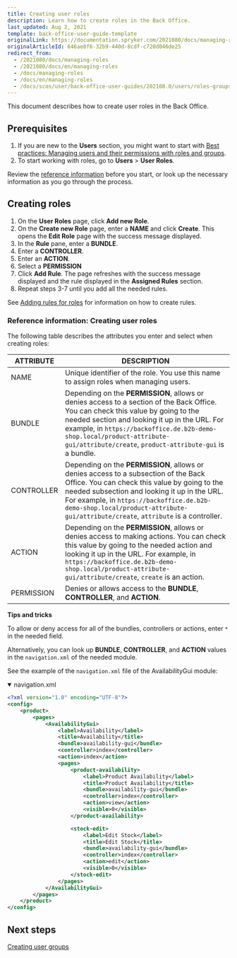 ```yaml
---
title: Creating user roles
description: Learn how to create roles in the Back Office.
last_updated: Aug 2, 2021
template: back-office-user-guide-template
originalLink: https://documentation.spryker.com/2021080/docs/managing-roles
originalArticleId: 646ae8f6-32b9-440d-8cdf-c720d046de25
redirect_from:
  - /2021080/docs/managing-roles
  - /2021080/docs/en/managing-roles
  - /docs/managing-roles
  - /docs/en/managing-roles
  - /docs/scos/user/back-office-user-guides/202108.0/users/roles-groups-and-users/managing-roles.html
---
```


This document describes how to create user roles in the Back Office.

## Prerequisites

1. If you are new to the **Users** section, you might want to start with [Best practices: Managing users and their permissions with roles and groups](/docs/scos/user/back-office-user-guides/{{page.version}}/users/best-practices-managing-users-and-their-permissions-with-roles-and-groups.html).
2. To start working with roles, go to **Users** > **User Roles**.

Review the [reference information](#reference-information-creating-user-roles) before you start, or look up the necessary information as you go through the process.

## Creating roles

1. On the **User Roles** page, click **Add new Role**.
2. On the **Create new Role** page, enter a **NAME** and click **Create**.
    This opens the **Edit Role** page with the success message displayed.
3. In the **Rule** pane, enter a **BUNDLE**.
4. Enter a **CONTROLLER**.
5. Enter an **ACTION**.
6. Select a **PERMISSION**
7. Click **Add Rule**.
      The page refreshes with the success message displayed and the rule displayed in the **Assigned Rules** section.
8. Repeat steps 3-7 until you add all the needed rules.       

See [Adding rules for roles](/docs/scos/user/back-office-user-guides/{{page.version}}/users/roles-groups-and-users/managing-roles.html#adding-rules-for-roles) for information on how to create rules.



### Reference information: Creating user roles

The following table describes the attributes you enter and select when creating roles:

| ATTRIBUTE | DESCRIPTION |
| --- | --- |
| NAME | Unique identifier of the role. You use this name to assign roles when managing users. |
| BUNDLE | Depending on the **PERMISSION**, allows or denies access to a section of the Back Office. You can check this value by going to the needed section and looking it up in the URL. For example, in `https://backoffice.de.b2b-demo-shop.local/product-attribute-gui/attribute/create`, `product-attribute-gui` is a bundle. |
| CONTROLLER | Depending on the **PERMISSION**, allows or denies access to a  subsection of the Back Office. You can check this value by going to the needed subsection and looking it up in the URL. For example, in `https://backoffice.de.b2b-demo-shop.local/product-attribute-gui/attribute/create`, `attribute` is a controller. |
| ACTION | Depending on the **PERMISSION**, allows or denies access to making actions. You can check this value by going to the needed action and looking it up in the URL. For example, in `https://backoffice.de.b2b-demo-shop.local/product-attribute-gui/attribute/create`, `create` is an action.
| PERMISSION | Denies or allows access to the **BUNDLE**, **CONTROLLER**, and **ACTION**. |


**Tips and tricks**

To allow or deny access for all of the bundles, controllers or actions, enter `*` in the needed field.

Alternatively, you can look up **BUNDLE**, **CONTROLLER**, and **ACTION** values in the `navigation.xml` of the needed module.

See the example of the `navigation.xml` file of the AvailabilityGui module:

<details open>
<summary markdown='span'>navigation.xml</summary>

```xml
<?xml version="1.0" encoding="UTF-8"?>
<config>
    <product>
        <pages>
            <AvailabilityGui>
                <label>Availability</label>
                <title>Availability</title>
                <bundle>availability-gui</bundle>
                <controller>index</controller>
                <action>index</action>
                <pages>
                    <product-availability>
                        <label>Product Availability</label>
                        <title>Product Availability</title>
                        <bundle>availability-gui</bundle>
                        <controller>index</controller>
                        <action>view</action>
                        <visible>0</visible>
                    </product-availability>

                    <stock-edit>
                        <label>Edit Stock</label>
                        <title>Edit Stock</title>
                        <bundle>availability-gui</bundle>
                        <controller>index</controller>
                        <action>edit</action>
                        <visible>0</visible>
                    </stock-edit>
                </pages>
            </AvailabilityGui>
        </pages>
    </product>
</config>
```

</details>


## Next steps

[Creating user groups](/docs/scos/user/back-office-user-guides/{{page.version}}/users/managing-user-groups/creating-user-groups.html)
